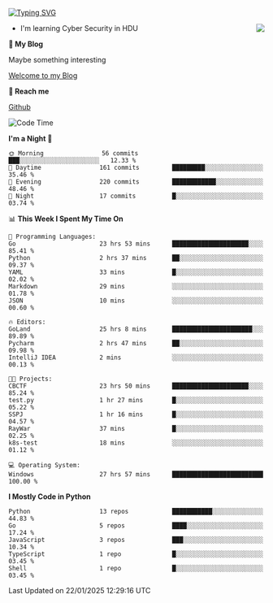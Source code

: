 [![Typing SVG](https://readme-typing-svg.herokuapp.com?font=Fira+Code&pause=1000&random=false&width=450&height=60&lines=Hello+%F0%9F%91%8B%F0%9F%8F%BB;I'm+JBNRZ)](https://git.io/typing-svg)

<a href="#">
  <img align="right" src="https://github-readme-stats.vercel.app/api?username=JBNRZ&show_icons=true&bg_color=15,f2f7fd,E0EAFC" />
</a>

- I'm learning Cyber Security in HDU

 **🌱 My Blog**

Maybe something interesting

[Welcome to my Blog](https://jbnrz.com.cn/)

 **💬 Reach me** 

[Github](https://github.com/JBNRZ)


<!--START_SECTION:waka-->
![Code Time](http://img.shields.io/badge/Code%20Time-861%20hrs%2019%20mins-blue)

**I'm a Night 🦉** 

```text
🌞 Morning                56 commits          ███░░░░░░░░░░░░░░░░░░░░░░   12.33 % 
🌆 Daytime                161 commits         █████████░░░░░░░░░░░░░░░░   35.46 % 
🌃 Evening                220 commits         ████████████░░░░░░░░░░░░░   48.46 % 
🌙 Night                  17 commits          █░░░░░░░░░░░░░░░░░░░░░░░░   03.74 % 
```


📊 **This Week I Spent My Time On** 

```text
💬 Programming Languages: 
Go                       23 hrs 53 mins      █████████████████████░░░░   85.41 % 
Python                   2 hrs 37 mins       ██░░░░░░░░░░░░░░░░░░░░░░░   09.37 % 
YAML                     33 mins             █░░░░░░░░░░░░░░░░░░░░░░░░   02.02 % 
Markdown                 29 mins             ░░░░░░░░░░░░░░░░░░░░░░░░░   01.78 % 
JSON                     10 mins             ░░░░░░░░░░░░░░░░░░░░░░░░░   00.60 % 

🔥 Editors: 
GoLand                   25 hrs 8 mins       ██████████████████████░░░   89.89 % 
Pycharm                  2 hrs 47 mins       ██░░░░░░░░░░░░░░░░░░░░░░░   09.98 % 
IntelliJ IDEA            2 mins              ░░░░░░░░░░░░░░░░░░░░░░░░░   00.13 % 

🐱‍💻 Projects: 
CBCTF                    23 hrs 50 mins      █████████████████████░░░░   85.24 % 
test.py                  1 hr 27 mins        █░░░░░░░░░░░░░░░░░░░░░░░░   05.22 % 
SSPJ                     1 hr 16 mins        █░░░░░░░░░░░░░░░░░░░░░░░░   04.57 % 
RayWar                   37 mins             █░░░░░░░░░░░░░░░░░░░░░░░░   02.25 % 
k8s-test                 18 mins             ░░░░░░░░░░░░░░░░░░░░░░░░░   01.12 % 

💻 Operating System: 
Windows                  27 hrs 57 mins      █████████████████████████   100.00 % 
```

**I Mostly Code in Python** 

```text
Python                   13 repos            ███████████░░░░░░░░░░░░░░   44.83 % 
Go                       5 repos             ████░░░░░░░░░░░░░░░░░░░░░   17.24 % 
JavaScript               3 repos             ███░░░░░░░░░░░░░░░░░░░░░░   10.34 % 
TypeScript               1 repo              █░░░░░░░░░░░░░░░░░░░░░░░░   03.45 % 
Shell                    1 repo              █░░░░░░░░░░░░░░░░░░░░░░░░   03.45 % 
```




 Last Updated on 22/01/2025 12:29:16 UTC
<!--END_SECTION:waka-->
